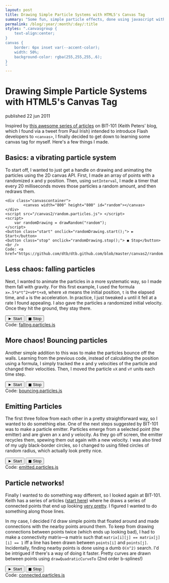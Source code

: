 ```yaml
---
layout: post
title: Drawing Simple Particle Systems with HTML5's Canvas Tag
summary: "Some fun, simple particle effects, done using javascript with 2-D canvas "
permalink: /blog/:year/:month/:day/:title
styles: ".canvasgroup {
	text-align:center;
}
canvas {
	border: 6px inset var(--accent-color);
	width: 50%;
	background-color: rgba(255,255,255,.6);
}
"
---
```


# Drawing Simple Particle Systems with HTML5's Canvas Tag

<span class="pubdate">published 22 jun 2011</span>

Inspired by [this awesome series of articles][insp] on BIT-101 (Keith Peters' blog, which I found via a tweet from Paul Irish)
intended to introduce Flash developers to `<canvas>`, I finally decided to get down to learning some canvas tag for myself. 
Here's a few things I made.

## Basics: a vibrating particle system

To start off, I wanted to just get a handle on drawing and animating the particles using the 2D canvas API. First,
I made an array of points with a randomized x and y position. Then, using `setInterval`, I made a timer that every
20 milliseconds moves those particles a random amount, and then redraws them.

<div class="canvasgroup">

	<div class="canvascontainer">
			<canvas width="800" height="800" id="random"></canvas>
	</div>
	<script src="/canvas2/random.particles.js"> </script>
	<script> 
		var randomDrawing = drawRandom("random"); 
	</script>
	<button class="start" onclick="randomDrawing.start();"> ► Start</button>
	<button class="stop" onclick="randomDrawing.stop();"> ◼ Stop</button><br />
	Code: <a href="https://github.com/dtb/dtb.github.com/blob/master/canvas2/random.particles.js#slider">random.particles.js</a>
</div>

## Less chaos: falling particles

Next, I wanted to animate the particles in a more systematic way, so I made them fall with gravity. For this first
example, I used the formula `x=.5*a*t^2+v0*t+x0`, where `x0` means the initial position, `t` is the elapsed time, and
`a` is the acceleration. In practice, I just tweaked `a` until it fell at a rate I found appealing. I also gave
the particles a randomized initial velocity. Once they hit the ground, they stay there.

<div class="canvasgroup">
	<div class="canvascontainer"><canvas width="800" height="800" id="falling"></canvas></div>
	<script src="/canvas2/falling.particles.js"> </script>
	<script> 
		var fallingDrawing = falling("falling"); 
	</script>
	<button class="start" onclick="fallingDrawing.start();"> ► Start</button>
	<button class="stop" onclick="fallingDrawing.stop();">◼ Stop</button><br />
	Code: <a href="https://github.com/dtb/dtb.github.com/blob/master/canvas2/falling.particles.js#slider">falling.particles.js</a>
</div>

## More chaos! Bouncing particles

Another simple addition to this was to make the particles bounce off the walls. Learning from the previous code, instead
of calculating the position using a formula, I simply tracked the x and y velocities of the particle and changed their 
velocities. Then, I moved the particle `vX` and `vY` units each time step. 

<div class="canvasgroup">
	<div class="canvascontainer"><canvas width="800" height="800" id="bouncing"></canvas></div>
	<script src="/canvas2/bouncing.particles.js"> </script>
	<script> 
		var bouncingDrawing = bouncy("bouncing"); 
	</script>
	<button class="start" onclick="bouncingDrawing.start();"> ► Start</button>
	<button class="stop" onclick="bouncingDrawing.stop();">◼ Stop</button> <br />
	Code: <a href="https://github.com/dtb/dtb.github.com/blob/master/canvas2/bouncing.particles.js#slider">bouncing.particles.js</a>
</div>

## Emitting Particles

The first three follow from each other in a pretty straightforward way, so I wanted to do something else. One of the next steps
suggested by BIT-101 was to make a particle emitter. Particles emerge from a selected point (the emitter) and are given an x and 
y velocity. As they go off screen, the emitter recycles them, spewing them out again with a new velocity. I was also tired of my 
ugly black-border circles, so I changed to using filled circles of random radius, which actually look pretty nice.

<div class="canvasgroup">
	<div class="canvascontainer"><canvas width="800" height="800" id="emit"></canvas></div>
	<script src="/canvas2/emitted.particles.js"> </script>
	<script> 
		var emitDrawing = emit("emit"); 
	</script>
	<button class="start" onclick="emitDrawing.start();"> ► Start</button>
	<button class="stop" onclick="emitDrawing.stop();">◼ Stop</button><br />
	Code: <a href="https://github.com/dtb/dtb.github.com/blob/master/canvas2/emitted.particles.js#slider">emitted.particles.js</a>
</div>

## Particle networks!

Finally I wanted to do something way different, so I looked again at BIT-101. Keith has a series of articles ([start here][pretty])
where he draws a series of connected points that end up looking [very pretty][pretty2]. I figured I wanted to do something along
those lines.

In my case, I decided I'd draw simple points that floated around and made connections with the nearby points around them. To keep
from drawing connections between points twice (which ends up looking bad), I had to make a connectivity matrix—a matrix such that
`matrix[i][j] == matrix[j][i] == 1` iff a line has been drawn between `points[i]` and `points[j]`. Incidentally, finding
nearby points is done using a dumb `O(n^2)` search. I'd be intrigued if there's a way of doing it faster. Pretty curves
are drawn between points using `drawQuadraticCurveTo` (2nd order b-splines!)

<div class="canvasgroup">
	<div class="canvascontainer"><canvas width="800" height="800" id="connect"></canvas></div>
	<script src="/canvas2/connected.particles.js"> </script>
	<script> 
		var connectedDrawing = connected("connect"); 
	</script>
	<button class="start" onclick="connectedDrawing.start();"> ► Start</button>
	<button class="stop" onclick="connectedDrawing.stop();">◼ Stop</button><br />
	Code: <a href="https://github.com/dtb/dtb.github.com/blob/master/canvas2/connected.particles.js#slider">connected.particles.js</a>
</div>




[insp]: http://www.bit-101.com/blog/?cat=17
[pretty]: http://www.bit-101.com/blog/?p=3214
[pretty2]: http://www.bit-101.com/jscanvas/mar25.html
